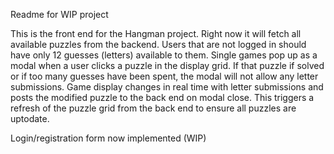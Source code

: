 Readme for WIP project

This is the front end for the Hangman project.  Right now it will fetch all available puzzles from the backend.  Users that are not logged in should have only 12 guesses (letters) available to them.  Single games pop up as a modal when a user clicks a puzzle in the display grid.  If that puzzle if solved or if too many guesses have been spent, the modal will not allow any letter submissions.  Game display changes in real time with letter submissions and posts the modified puzzle to the back end on modal close.  This triggers a refresh of the puzzle grid from the back end to ensure all puzzles are uptodate.

Login/registration form now implemented (WIP)
